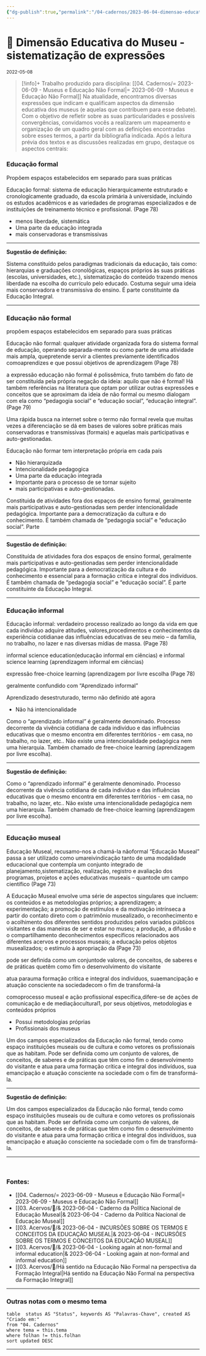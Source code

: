 ```yaml
---
{"dg-publish":true,"permalink":"/04-cadernos/2023-06-04-dimensao-educativa-do-museu-sistematizacao-de-expressoes/","title":"Dimensão Educativa do Museu - sistematização de expressões","tags":["🧠️/📝️/🌲️"],"created":"2023-06-04T16:42:28.399-03:00","updated":"2023-06-09T12:05:08.659-03:00"}
---
```






#  🌲️ Dimensão Educativa do Museu - sistematização de expressões 
<small>2022-05-08</small>

>[!info]+ Trabalho produzido para disciplina: [[04. Cadernos/= 2023-06-09 - Museus e Educação Não Formal\|= 2023-06-09 - Museus e Educação Não Formal]]
> Na atualidade, encontramos diversas expressões que indicam e qualificam aspectos da dimensão educativa dos museus (e aquelas que contribuem para esse debate). Com o objetivo de refletir sobre as suas particularidades e possíveis convergências, convidamos vocês a realizarem um mapeamento e organização de um quadro geral com as definições encontradas sobre esses termos, a partir da bibliografia indicada. Após a leitura prévia dos textos e as discussões realizadas em grupo, destaque os aspectos centrais:

### Educação formal

Propõem espaços estabelecidos em separado para suas práticas

Educação formal: sistema de educação hierarquicamente estruturado e cronologicamente graduado, da escola primária à universidade, incluindo os estudos acadêmicos e as variedades de programas especializados e de instituições de treinamento técnico e profissional. (Page 78) 

- menos liberdade, sistemática
- Uma parte da educação integrada
- mais conservadoras e transmissivas

***

**Sugestão de definição:**

Sistema constituído pelos paradigmas tradicionais da educação, tais como: hierarquias e graduações cronológicas, espaços próprios às suas práticas (escolas, universidades, etc.), sistematização do conteúdo trazendo menos liberdade na escolha do currículo pelo educado. Costuma seguir uma ideia mais conservadora e transmissiva do ensino. É parte constituinte da Educação Integral.

***

### Educação não formal
propõem espaços estabelecidos em separado para suas práticas

Educação não formal: qualquer atividade organizada fora do sistema formal de educação, operando separada-mente ou como parte de uma atividade mais ampla, quepretende servir a clientes previamente identificados comoaprendizes e que possui objetivos de aprendizagem (Page 78) 

a expressão educação não formal é polissêmica, fruto também do fato de ser constituída pela própria negação da ideia: aquilo que não é formal! Há também referências na literatura que optam por utilizar outras expressões e conceitos que se aproximam da ideia de não formal ou mesmo dialogam com ela como “pedagogia social” e “educação social”, “educação integral”. (Page 79) 

Uma rápida busca na internet sobre o termo não formal revela que muitas vezes a diferenciação se dá em bases de valores sobre práticas mais conservadoras e transmissivas (formais) e aquelas mais participativas e auto-gestionadas.

Educação não formar tem interpretação própria em cada país

- Não hierarquizada
- Intencionalidade pedagogica
- Uma parte da educação integrada
- Importante para o processo de se tornar sujeito
- mais participativas e auto-gestionadas.

Constituida de atividades fora dos espaços de ensino formal, geralmente mais participativas e auto-gestionadas sem perder intencionalidade pedagógica. Importante para a democratização da cultura e do conhecimento. É também chamada de “pedagogia social” e “educação social”. Parte 

***

**Sugestão de definição:**

Constituída de atividades fora dos espaços de ensino formal, geralmente mais participativas e auto-gestionadas sem perder intencionalidade pedagógica. Importante para a democratização da cultura e do conhecimento e essencial para a formação crítica e integral dos indivíduos. É também chamada de “pedagogia social” e “educação social”. É parte constituinte da Educação Integral.

***

### Educação informal

Educação informal: verdadeiro processo realizado ao longo da vida em que cada indivíduo adquire atitudes, valores,procedimentos e conhecimentos da experiência cotidianae das influências educativas de seu meio – da família, no trabalho, no lazer e nas diversas mídias de massa. (Page 78) 

informal science education(educação informal em ciências) e informal science learning (aprendizagem informal em ciências)

 expressão free-choice learning (aprendizagem por livre escolha (Page 78) 
 
 geralmente confundido com “Aprendizado informal”
 
 Aprendizado desestruturado, termo não definido até agora
 
 - Não há intencionalidade 

Como o “aprendizado informal” é geralmente denominado. Processo decorrente da vivência cotidiana de cada indivíduo e das influências educativas que o mesmo encontra em diferentes territórios - em casa, no trabalho, no lazer, etc.. Não existe uma intencionalidade pedagógica nem uma hierarquia. Também chamado de  free-choice learning (aprendizagem por livre escolha).

***

**Sugestão de definição:**

Como o “aprendizado informal” é geralmente denominado. Processo decorrente da vivência cotidiana de cada indivíduo e das influências educativas que o mesmo encontra em diferentes territórios - em casa, no trabalho, no lazer, etc.. Não existe uma intencionalidade pedagógica nem uma hierarquia. Também chamado de free-choice learning (aprendizagem por livre escolha).

***

### Educação museal
Educação Museal, recusamo-nos a chamá-la nãoformal
“Educação Museal” passa a ser utilizado como umareivindicação tanto de uma modalidade educacional que contempla um conjunto integrado de planejamento,sistematização, realização, registro e avaliação dos programas, projetos e ações educativas museais – quantode um campo científico (Page 73) 

A Educação Museal envolve uma série de aspectos singulares que incluem: os conteúdos e as metodologias próprios; a aprendizagem; a experimentação; a promoção de estímulos e da motivação intrínseca a partir do contato direto com o patrimônio musealizado, o reconhecimento e o acolhimento dos diferentes sentidos produzidos pelos variados públicos visitantes e das maneiras de ser e estar no museu; a produção, a difusão e o compartilhamento deconhecimentos específicos relacionados aos diferentes acervos e processos museais; a educação pelos objetos musealizados; o estímulo à apropriação da (Page 73) 

pode ser definida como um conjuntode valores, de conceitos, de saberes e de práticas quetêm como fim o desenvolvimento do visitante

atua parauma formação crítica e integral dos indivíduos, suaemancipação e atuação consciente na sociedadecom o fim de transformá-la

comoprocesso museal e ação profissional específica,difere-se de ações de comunicação e de mediaçãocultural1,  por seus objetivos, metodologias e conteúdos próprios

- Possui metodologias próprias
- Profissionais dos museus

Um dos campos especializados da Educação não formal, tendo como espaço instituições museais ou de cultura e como vetores os profissionais que as habitam. Pode ser definida como um conjunto de valores, de conceitos, de saberes e de práticas que têm como fim o desenvolvimento do visitante e atua para uma formação crítica e integral dos indivíduos, sua emancipação e atuação consciente na sociedade com o fim de transformá-la.
    

***

**Sugestão de definição:**

Um dos campos especializados da Educação não formal, tendo como espaço instituições museais ou de cultura e como vetores os profissionais que as habitam. Pode ser definida como um conjunto de valores, de conceitos, de saberes e de práticas que têm como fim o desenvolvimento do visitante e atua para uma formação crítica e integral dos indivíduos, sua emancipação e atuação consciente na sociedade com o fim de transformá-la.

***

<br>

### Fontes: 
- [[04. Cadernos/= 2023-06-09 - Museus e Educação Não Formal\|= 2023-06-09 - Museus e Educação Não Formal]]
- [[03. Acervos/📜️/& 2023-06-04 - Caderno da Política Nacional de Educação Museal\|& 2023-06-04 - Caderno da Política Nacional de Educação Museal]]
- [[03. Acervos/📜️/& 2023-06-04 - INCURSÕES SOBRE OS TERMOS E CONCEITOS DA EDUCAÇÃO MUSEAL\|& 2023-06-04 - INCURSÕES SOBRE OS TERMOS E CONCEITOS DA EDUCAÇÃO MUSEAL]]
- [[03. Acervos/📜️/& 2023-06-04 - Looking again at non-formal and informal education\|& 2023-06-04 - Looking again at non-formal and informal education]]
- [[03. Acervos/📜️/Há sentido na Educação Não Formal na perspectiva da Formação Integral\|Há sentido na Educação Não Formal na perspectiva da Formação Integral]]
***
### Outras notas com o mesmo tema


``` dataview
table  status AS "Status", keywords AS "Palavras-Chave", created AS "Criado em:"
from "04. Cadernos"
where tema = this.tema 
where folhan != this.folhan
sort updated DESC
```

***





